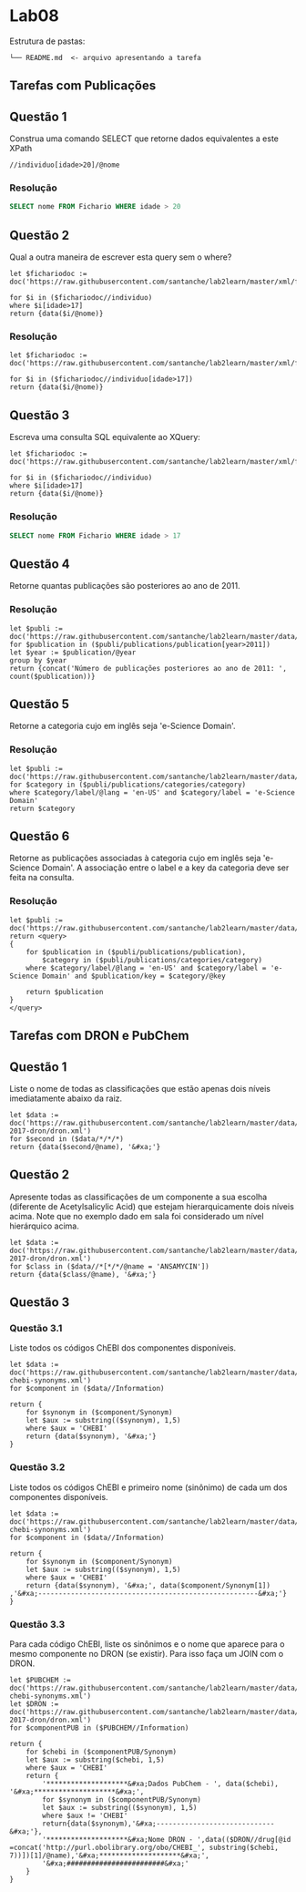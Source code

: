 # Lab08

Estrutura de pastas:

```
└── README.md  <- arquivo apresentando a tarefa
```

## Tarefas com Publicações

## Questão 1

Construa uma comando SELECT que retorne dados equivalentes a este XPath

~~~xpath
//individuo[idade>20]/@nome
~~~

### Resolução

~~~sql
SELECT nome FROM Fichario WHERE idade > 20
~~~

## Questão 2

Qual a outra maneira de escrever esta query sem o where?

~~~xquery
let $fichariodoc := doc('https://raw.githubusercontent.com/santanche/lab2learn/master/xml/fichario.xml')
 
for $i in ($fichariodoc//individuo)
where $i[idade>17]
return {data($i/@nome)}
~~~

### Resolução

~~~xquery
let $fichariodoc := doc('https://raw.githubusercontent.com/santanche/lab2learn/master/xml/fichario.xml')
 
for $i in ($fichariodoc//individuo[idade>17])
return {data($i/@nome)}
~~~

## Questão 3

Escreva uma consulta SQL equivalente ao XQuery:

~~~xquery
let $fichariodoc := doc('https://raw.githubusercontent.com/santanche/lab2learn/master/xml/fichario.xml')

for $i in ($fichariodoc//individuo)
where $i[idade>17]
return {data($i/@nome)}
~~~

### Resolução

~~~sql
SELECT nome FROM Fichario WHERE idade > 17
~~~

## Questão 4

Retorne quantas publicações são posteriores ao ano de 2011.

### Resolução

~~~xquery
let $publi := doc('https://raw.githubusercontent.com/santanche/lab2learn/master/data/publications/publications.xml')
for $publication in ($publi/publications/publication[year>2011])
let $year := $publication/@year
group by $year
return {concat('Número de publicações posteriores ao ano de 2011: ', count($publication))}
~~~

## Questão 5

Retorne a categoria cujo <label> em inglês seja 'e-Science Domain'.

### Resolução

~~~xquery
let $publi := doc('https://raw.githubusercontent.com/santanche/lab2learn/master/data/publications/publications.xml')
for $category in ($publi/publications/categories/category)
where $category/label/@lang = 'en-US' and $category/label = 'e-Science Domain'
return $category
~~~

## Questão 6

Retorne as publicações associadas à categoria cujo <label> em inglês seja 'e-Science Domain'. A associação entre o label e a key da categoria deve ser feita na consulta.

### Resolução

~~~xquery
let $publi := doc('https://raw.githubusercontent.com/santanche/lab2learn/master/data/publications/publications.xml')
return <query>
{
    for $publication in ($publi/publications/publication),
        $category in ($publi/publications/categories/category)
    where $category/label/@lang = 'en-US' and $category/label = 'e-Science Domain' and $publication/key = $category/@key

    return $publication
}
</query>
~~~

## Tarefas com DRON e PubChem

## Questão 1

Liste o nome de todas as classificações que estão apenas dois níveis imediatamente abaixo da raiz.

~~~xquery
let $data := doc('https://raw.githubusercontent.com/santanche/lab2learn/master/data/faers-2017-dron/dron.xml')
for $second in ($data/*/*/*)
return {data($second/@name), '&#xa;'}
~~~

## Questão 2

Apresente todas as classificações de um componente a sua escolha (diferente de Acetylsalicylic Acid) que estejam hierarquicamente dois níveis acima. Note que no exemplo dado em sala foi considerado um nível hierárquico acima.

~~~xquery
let $data := doc('https://raw.githubusercontent.com/santanche/lab2learn/master/data/faers-2017-dron/dron.xml')
for $class in ($data//*[*/*/@name = 'ANSAMYCIN'])
return {data($class/@name), '&#xa;'}
~~~

## Questão 3

### Questão 3.1

Liste todos os códigos ChEBI dos componentes disponíveis.

~~~xquery
let $data := doc('https://raw.githubusercontent.com/santanche/lab2learn/master/data/pubchem/pubchem-chebi-synonyms.xml')
for $component in ($data//Information)

return {
    for $synonym in ($component/Synonym)
    let $aux := substring(($synonym), 1,5)
    where $aux = 'CHEBI'
    return {data($synonym), '&#xa;'}
}
~~~

### Questão 3.2

Liste todos os códigos ChEBI e primeiro nome (sinônimo) de cada um dos componentes disponíveis.

~~~xquery
let $data := doc('https://raw.githubusercontent.com/santanche/lab2learn/master/data/pubchem/pubchem-chebi-synonyms.xml')
for $component in ($data//Information)

return {
    for $synonym in ($component/Synonym)
    let $aux := substring(($synonym), 1,5)
    where $aux = 'CHEBI'
    return {data($synonym), '&#xa;', data($component/Synonym[1]) ,'&#xa;------------------------------------------------------&#xa;'}
}
~~~

### Questão 3.3

Para cada código ChEBI, liste os sinônimos e o nome que aparece para o mesmo componente no DRON (se existir). Para isso faça um JOIN com o DRON.

~~~xquery
let $PUBCHEM := doc('https://raw.githubusercontent.com/santanche/lab2learn/master/data/pubchem/pubchem-chebi-synonyms.xml')
let $DRON := doc('https://raw.githubusercontent.com/santanche/lab2learn/master/data/faers-2017-dron/dron.xml')
for $componentPUB in ($PUBCHEM//Information)

return {
    for $chebi in ($componentPUB/Synonym)
    let $aux := substring($chebi, 1,5)
    where $aux = 'CHEBI'
    return {
        '********************&#xa;Dados PubChem - ', data($chebi), '&#xa;********************&#xa;',
        for $synonym in ($componentPUB/Synonym)
        let $aux := substring(($synonym), 1,5)
        where $aux != 'CHEBI'
        return{data($synonym),'&#xa;-----------------------------&#xa;'},
        '********************&#xa;Nome DRON - ',data(($DRON//drug[@id =concat('http://purl.obolibrary.org/obo/CHEBI_', substring($chebi, 7))])[1]/@name),'&#xa;********************&#xa;',
        '&#xa;########################&#xa;'
    }
}
~~~
